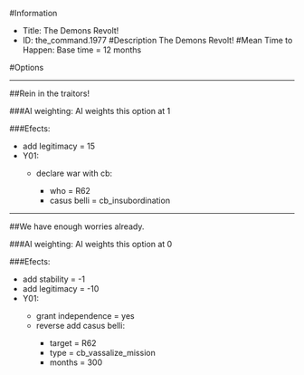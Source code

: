 #Information
 - Title: The Demons Revolt!
 - ID: the_command.1977
#Description
The Demons Revolt!
#Mean Time to Happen:
Base time = 12 months

#Options

___
##Rein in the traitors!

###AI weighting:
AI weights this option at 1


###Efects:<ul><li>add legitimacy = 15</li><li>Y01:</li><ul><li>declare war with cb:</li><ul><li>who = R62</li><li>casus belli = cb_insubordination</li></ul></ul></ul>

___
##We have enough worries already.

###AI weighting:
AI weights this option at 0


###Efects:<ul><li>add stability = -1</li><li>add legitimacy = -10</li><li>Y01:</li><ul><li>grant independence = yes</li><li>reverse add casus belli:</li><ul><li>target = R62</li><li>type = cb_vassalize_mission</li><li>months = 300</li></ul></ul></ul>
